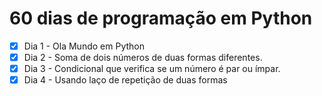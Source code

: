 # 60 dias de programação em Python 

- [x] Dia 1 - Ola Mundo em Python
- [x] Dia 2 - Soma de dois números de duas formas diferentes.
- [x] Dia 3 - Condicional que verifica se um número é par ou ímpar.
- [x] Dia 4 - Usando laço de repetição de duas formas 